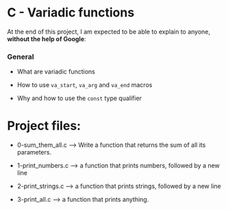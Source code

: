 # C - Variadic functions

At the end of this project, I am expected to be able to  explain to anyone,  **without the help of Google**:

### General

-  What are variadic functions

-   How to use  `va_start`,  `va_arg`  and  `va_end`  macros

-   Why and how to use the  `const`  type qualifier

# Project files:

 - 0-sum_them_all.c --> Write a function that returns the sum of all its parameters.
 
 - 1-print_numbers.c --> a function that prints numbers, followed by a new line

- 2-print_strings.c --> a function that prints strings, followed by a new line

- 3-print_all.c --> a function that prints anything.
